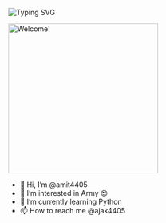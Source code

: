![Typing SVG](https://readme-typing-svg.herokuapp.com/?lines=welcome+My++Name+is+Amit+Jakhar!)
</p>

<img src="https://raw.githubusercontent.com/rahulps1000/rahulps1000/main/welcome.gif" alt="Welcome!" width="300"/>

- 👋 Hi, I’m @amit4405
- 👀 I’m interested in Army 😍
- 🌱 I’m currently learning Python
- 📫 How to reach me @ajak4405

